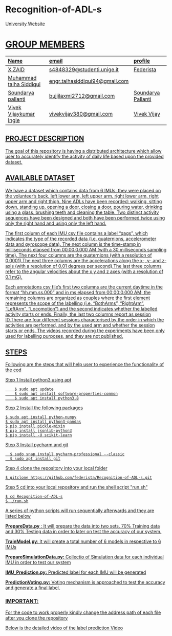 # Recognition-of-ADL-s
<a href="https://unige.it/en/">
University Website
  
# GROUP MEMBERS

| Name | email  | profile |
| :--- | :---   | :--- |
| X ZAID | s4848329@studenti.unige.it | [Federista](https://github.com/federista)
| Muhammad talha Siddiqui| engr.talhasiddiqui94@gmail.com | 
| Soundarya pallanti| bujjilaxmi2712@gmail.com | [Soundarya Pallanti](https://github.com/soundarya4807289)
| Vivek Vijaykumar Ingle| vivekvijay380@gmail.com | [Vivek Vijay](https://github.com/S4851211)  
 
 ## PROJECT DESCRIPTION
 The goal of this repository is having a distributed architecture which allow user to accurately identify the activity of daily life based upon the provided dataset.
  
 ## AVAILABLE DATASET
  We have a dataset which contains data from 6 IMUs: they were placed on the volunteer’s back, left lower arm, left upper arm, right lower arm, right upper arm and right thigh.
Nine ADLs have been recorded: walking, sitting down, standing up, opening a door, closing a door, pouring water, drinking using a glass, brushing teeth and cleaning the table. 
Two distinct activity sequences have been designed and both have been performed twice using only the right hand and using only the left hand.

The first column of each IMU csv file contains a label “qags”, which indicates the type of the recorded data (i.e. quaternions, accelerometer data and gyroscope data).
The next column is the time-stamp in milliseconds elapsed from 00.00.0.000 AM (with a 30 milliseconds sampling time). The next four columns are the quaternions (with a resolution of 0.0001).The next three columns are the accelerations along the x-, y- and z-axis (with a resolution of 0.01 degrees per second).The last three columns refer to the angular velocities about the x,y and z axes (with a resolution of 0.1 mG).

Each annotations csv file’s first two columns are the current daytime in the format “hh.mm.ss.000” and in ms elapsed from 00:00:0.000 AM; the remaining columns are organized as couples where the first element represents the scope of the labelling (i.e. “BothArms”, “RightArm”, “LeftArm”, “Locomotion”) and the second indicates whether the labelled activity starts or ends.
Finally, the last two columns report as session ID.There are four different sessions characterised by the order in which the activities are performed, and by the used arm and whether the session starts or ends. The videos recorded during the experiments have been only used for labelling purposes, and they are not published.

   ## STEPS 
  Following are the steps that will help user to experience the functionality of the cod

Step 1
  Install python3 using apt

``` 
    $ sudo apt update
    $ sudo apt install software-properties-common
    $ sudo apt install python3.8
``` 
  
Step 2
  Install the following packages
  
  ```
  $ sudo apt install python-numpy
  $ sudo apt install python3-pandas
  $ pip install pickle-mixin
  $ pip install jsonlib-python3
  $ pip install -U scikit-learn
  ```
  
Step 3
  Install pycharm and git
 
 ```
   $ sudo snap install pycharm-professional --classic
   $ sudo apt install git
  ```
  
Step 4
  clone the repository into your local folder
  
  ```
  $ gitclone https://github.com/federista/Recognition-of-ADL-s.git
  ```
  
Step 5
  cd into your local repository and run the shell script "run.sh"
  
  ```
  $ cd Recognition-of-ADL-s
  $ ./run.sh
  ```
  
  
A series of python scripts will run sequentially afterwards and they are listed below
  
  __PrepareData.py__ :
  It will prepare the data into two sets. 70% Training data and 30% Testing data in order to later on test the accuracy of our system.
  
  __TrainModel.py__:
  It will create a total number of 6 models in respective to 6 IMUs
  
  __PrepareSimulationData.py:__
  Collectio of Simulation data for each individual IMU in order to test our system
  
  __IMU_Prediction.py:__
  Predicted label for each IMU will be generated
  
  __PredictionVoting.py:__
  Voting mechanism is approached to test the accuracy and generate a final label.
  
  ### IMPORTANT:
  For the code to work properly kindly change the address path of each file after you clone the repository
  
  Below is the detailed video of the label prediction
  [Video](https://drive.google.com/file/d/1xpQ21dnx046iLF9EVyU-h4iRHzx5CrHx/view?usp=sharing)
  
  
  



  
  
  
  
  
